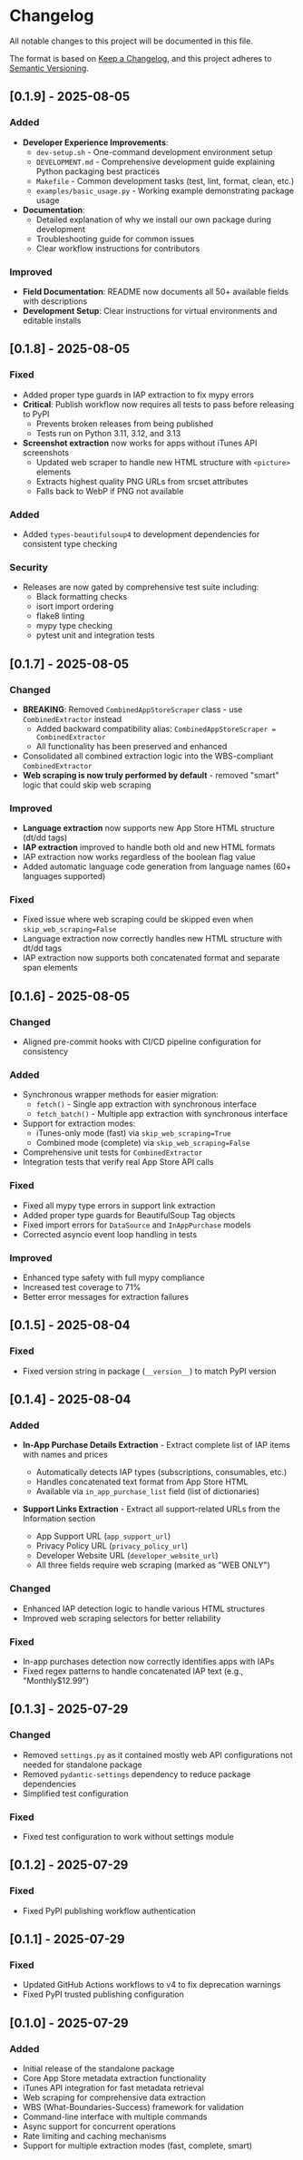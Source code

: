 # Changelog

All notable changes to this project will be documented in this file.

The format is based on [Keep a Changelog](https://keepachangelog.com/en/1.0.0/),
and this project adheres to [Semantic Versioning](https://semver.org/spec/v2.0.0.html).

## [0.1.9] - 2025-08-05

### Added
- **Developer Experience Improvements**:
  - `dev-setup.sh` - One-command development environment setup
  - `DEVELOPMENT.md` - Comprehensive development guide explaining Python packaging best practices
  - `Makefile` - Common development tasks (test, lint, format, clean, etc.)
  - `examples/basic_usage.py` - Working example demonstrating package usage
- **Documentation**:
  - Detailed explanation of why we install our own package during development
  - Troubleshooting guide for common issues
  - Clear workflow instructions for contributors

### Improved
- **Field Documentation**: README now documents all 50+ available fields with descriptions
- **Development Setup**: Clear instructions for virtual environments and editable installs

## [0.1.8] - 2025-08-05

### Fixed
- Added proper type guards in IAP extraction to fix mypy errors
- **Critical**: Publish workflow now requires all tests to pass before releasing to PyPI
  - Prevents broken releases from being published
  - Tests run on Python 3.11, 3.12, and 3.13
- **Screenshot extraction** now works for apps without iTunes API screenshots
  - Updated web scraper to handle new HTML structure with `<picture>` elements
  - Extracts highest quality PNG URLs from srcset attributes
  - Falls back to WebP if PNG not available

### Added
- Added `types-beautifulsoup4` to development dependencies for consistent type checking

### Security
- Releases are now gated by comprehensive test suite including:
  - Black formatting checks
  - isort import ordering
  - flake8 linting
  - mypy type checking
  - pytest unit and integration tests

## [0.1.7] - 2025-08-05

### Changed
- **BREAKING**: Removed `CombinedAppStoreScraper` class - use `CombinedExtractor` instead
  - Added backward compatibility alias: `CombinedAppStoreScraper = CombinedExtractor`
  - All functionality has been preserved and enhanced
- Consolidated all combined extraction logic into the WBS-compliant `CombinedExtractor`
- **Web scraping is now truly performed by default** - removed "smart" logic that could skip web scraping

### Improved
- **Language extraction** now supports new App Store HTML structure (dt/dd tags)
- **IAP extraction** improved to handle both old and new HTML formats
- IAP extraction now works regardless of the boolean flag value
- Added automatic language code generation from language names (60+ languages supported)

### Fixed
- Fixed issue where web scraping could be skipped even when `skip_web_scraping=False`
- Language extraction now correctly handles new HTML structure with dt/dd tags
- IAP extraction now supports both concatenated format and separate span elements

## [0.1.6] - 2025-08-05

### Changed
- Aligned pre-commit hooks with CI/CD pipeline configuration for consistency

### Added
- Synchronous wrapper methods for easier migration:
  - `fetch()` - Single app extraction with synchronous interface
  - `fetch_batch()` - Multiple app extraction with synchronous interface
- Support for extraction modes:
  - iTunes-only mode (fast) via `skip_web_scraping=True`
  - Combined mode (complete) via `skip_web_scraping=False`
- Comprehensive unit tests for `CombinedExtractor`
- Integration tests that verify real App Store API calls

### Fixed
- Fixed all mypy type errors in support link extraction
- Added proper type guards for BeautifulSoup Tag objects
- Fixed import errors for `DataSource` and `InAppPurchase` models
- Corrected asyncio event loop handling in tests

### Improved
- Enhanced type safety with full mypy compliance
- Increased test coverage to 71%
- Better error messages for extraction failures

## [0.1.5] - 2025-08-04

### Fixed
- Fixed version string in package (`__version__`) to match PyPI version

## [0.1.4] - 2025-08-04

### Added
- **In-App Purchase Details Extraction** - Extract complete list of IAP items with names and prices
  - Automatically detects IAP types (subscriptions, consumables, etc.)
  - Handles concatenated text format from App Store HTML
  - Available via `in_app_purchase_list` field (list of dictionaries)

- **Support Links Extraction** - Extract all support-related URLs from the Information section
  - App Support URL (`app_support_url`)
  - Privacy Policy URL (`privacy_policy_url`)
  - Developer Website URL (`developer_website_url`)
  - All three fields require web scraping (marked as "WEB ONLY")

### Changed
- Enhanced IAP detection logic to handle various HTML structures
- Improved web scraping selectors for better reliability

### Fixed
- In-app purchases detection now correctly identifies apps with IAPs
- Fixed regex patterns to handle concatenated IAP text (e.g., "Monthly$12.99")

## [0.1.3] - 2025-07-29

### Changed
- Removed `settings.py` as it contained mostly web API configurations not needed for standalone package
- Removed `pydantic-settings` dependency to reduce package dependencies
- Simplified test configuration

### Fixed
- Fixed test configuration to work without settings module

## [0.1.2] - 2025-07-29

### Fixed
- Fixed PyPI publishing workflow authentication

## [0.1.1] - 2025-07-29

### Fixed
- Updated GitHub Actions workflows to v4 to fix deprecation warnings
- Fixed PyPI trusted publishing configuration

## [0.1.0] - 2025-07-29

### Added
- Initial release of the standalone package
- Core App Store metadata extraction functionality
- iTunes API integration for fast metadata retrieval
- Web scraping for comprehensive data extraction
- WBS (What-Boundaries-Success) framework for validation
- Command-line interface with multiple commands
- Async support for concurrent operations
- Rate limiting and caching mechanisms
- Support for multiple extraction modes (fast, complete, smart)
